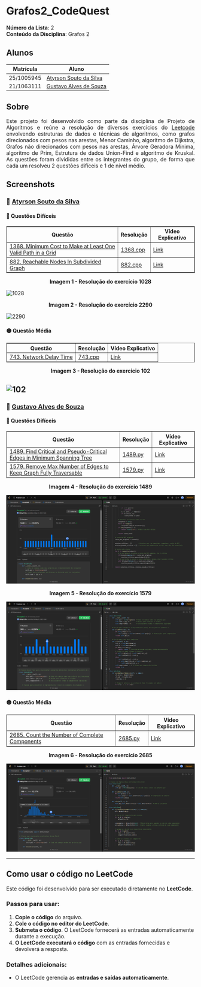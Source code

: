 # Grafos2_CodeQuest

**Número da Lista**: 2  
**Conteúdo da Disciplina**: Grafos 2

## Alunos

| Matrícula   | Aluno                                                              |
|-------------|--------------------------------------------------------------------|
| 25/1005945  | [Atyrson Souto da Silva](https://github.com/Atyrson)              |
| 21/1063111  | [Gustavo Alves de Souza](https://github.com/gustaallves)          |

## Sobre

<p align="justify">
Este projeto foi desenvolvido como parte da disciplina de Projeto de Algoritmos e reúne a resolução de diversos exercícios do <a href="https://leetcode.com/problemset/">Leetcode</a> envolvendo estruturas de dados e técnicas de algoritmos, como grafos direcionados com pesos nas arestas, Menor Caminho, algoritmo de Dijkstra, Grafos não direcionados com pesos nas arestas, Árvore Geradora Mínima, algoritmo de Prim, Estrutura de dados Union-Find e algoritmo de Kruskal. As questões foram divididas entre os integrantes do grupo, de forma que cada um resolveu 2 questões difíceis e 1 de nível médio.
</p>

## Screenshots

### 👤 [Atyrson Souto da Silva](https://github.com/Atyrson)

#### 🔴 Questões Difíceis

<div align="center">

<table border="1">
  <thead>
    <tr>
      <th>Questão</th>
      <th>Resolução</th>
      <th>Vídeo Explicativo</th>
    </tr>
  </thead>
  <tbody>
    <tr>
      <td><a href="https://leetcode.com/problems/recover-a-tree-from-preorder-traversal/">1368. Minimum Cost to Make at Least One Valid Path in a Grid</a></td>
      <td><a href="./1028.cpp">1368.cpp</a></td>
      <td><a href="https://link-do-video.com/1028">Link</a></td>
    </tr>
    <tr>
      <td><a href="https://leetcode.com/problems/minimum-obstacle-removal-to-reach-corner/">882. Reachable Nodes In Subdivided Graph</a></td>
      <td><a href="./2290.cpp">882.cpp</a></td>
      <td><a href="https://link-do-video.com/2290">Link</a></td>
    </tr>
  </tbody>
</table>

</div>

<div align="center">
  <p><strong>Imagem 1 - Resolução do exercício 1028</strong></p>
</div>

![1028](Screenshots/1028.png)

<div align="center">
  <p><strong>Imagem 2 - Resolução do exercício 2290</strong></p>
</div>

![2290](Screenshots/2290.png)

#### 🟡 Questão Média

<div align="center">

<table border="1">
  <thead>
    <tr>
      <th>Questão</th>
      <th>Resolução</th>
      <th>Vídeo Explicativo</th>
    </tr>
  </thead>
  <tbody>
    <tr>
      <td><a href="https://leetcode.com/problems/binary-tree-level-order-traversal/">743. Network Delay Time
</a></td>
      <td><a href="./000.cpp">743.cpp</a></td>
      <td><a href="https://link-do-video.com/102">Link</a></td>
    </tr>
  </tbody>
</table>

</div>

<div align="center">
  <p><strong>Imagem 3 - Resolução do exercício 102</strong></p>
</div>

![102](Screenshots/000.png)
---

### 👤 [Gustavo Alves de Souza](https://github.com/gustaallves)

#### 🔴 Questões Difíceis

<div align="center">

<table border="1">
  <thead>
    <tr>
      <th>Questão</th>
      <th>Resolução</th>
      <th>Vídeo Explicativo</th>
    </tr>
  </thead>
  <tbody>
    <tr>
      <td><a href="https://leetcode.com/problems/find-critical-and-pseudo-critical-edges-in-minimum-spanning-tree/description/">1489. Find Critical and Pseudo-Critical Edges in Minimum Spanning Tree</a></td>
      <td><a href="./1489.py">1489.py</a></td>
      <td><a href="https://youtu.be/XC3G_0KR_h4">Link</a></td>
    </tr>
    <tr>
      <td><a href="https://leetcode.com/problems/remove-max-number-of-edges-to-keep-graph-fully-traversable/">1579. Remove Max Number of Edges to Keep Graph Fully Traversable</a></td>
      <td><a href="./1579.py">1579.py</a></td>
      <td><a href="https://youtu.be/XC3G_0KR_h4">Link</a></td>
    </tr>
  </tbody>
</table>

</div>

<div align="center">
  <p><strong>Imagem 4 - Resolução do exercício 1489</strong></p>
</div>

![1489](Screenshots/1489.png)

<div align="center">
  <p><strong>Imagem 5 - Resolução do exercício 1579</strong></p>
</div>

![1579](Screenshots/1579.png)

#### 🟡 Questão Média

<div align="center">

<table border="1">
  <thead>
    <tr>
      <th>Questão</th>
      <th>Resolução</th>
      <th>Vídeo Explicativo</th>
    </tr>
  </thead>
  <tbody>
    <tr>
      <td><a href="https://leetcode.com/problems/count-the-number-of-complete-components/description/">2685. Count the Number of Complete Components</a></td>
      <td><a href="./2685.py">2685.py</a></td>
      <td><a href="https://youtu.be/XC3G_0KR_h4">Link</a></td>
    </tr>
  </tbody>
</table>

</div>

<div align="center">
  <p><strong>Imagem 6 - Resolução do exercício 2685</strong></p>
</div>

![2685](Screenshots/2685.png)

---

## Como usar o código no LeetCode

Este código foi desenvolvido para ser executado diretamente no **LeetCode**.

### Passos para usar:

1. **Copie o código** do arquivo.
2. **Cole o código no editor do LeetCode**.
3. **Submeta o código**. O LeetCode fornecerá as entradas automaticamente durante a execução.
4. **O LeetCode executará o código** com as entradas fornecidas e devolverá a resposta.

### Detalhes adicionais:

- O LeetCode gerencia as **entradas e saídas automaticamente**.
